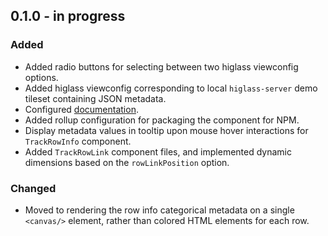 

## 0.1.0 - in progress

### Added
- Added radio buttons for selecting between two higlass viewconfig options.
- Added higlass viewconfig corresponding to local `higlass-server` demo tileset containing JSON metadata.
- Configured [documentation](https://github.com/documentationjs/documentation).
- Added rollup configuration for packaging the component for NPM.
- Display metadata values in tooltip upon mouse hover interactions for `TrackRowInfo` component.
- Added `TrackRowLink` component files, and implemented dynamic dimensions based on the `rowLinkPosition` option.

### Changed
- Moved to rendering the row info categorical metadata on a single `<canvas/>` element, rather than colored HTML elements for each row.